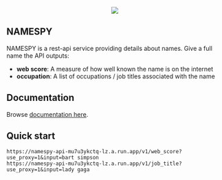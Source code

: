 <p align="center">
    <a href="https://namespy.ml"><img src="https://raw.githubusercontent.com/RaidasGrisk/names_app/master/web/src/assets/Picture1.png"/></a>
</p>

## NAMESPY

NAMESPY is a rest-api service providing details about names. Give a full name the API outputs:
* <b>web score</b>: A measure of how well known the name is on the internet  
* <b>occupation</b>: A list of occupations / job titles associated with the name

## Documentation

Browse [documentation here](https://www.namespy.dev/#/Docs).

## Quick start

```
https://namespy-api-mu7u3ykctq-lz.a.run.app/v1/web_score?use_proxy=1&input=bart simpson
https://namespy-api-mu7u3ykctq-lz.a.run.app/v1/job_title?use_proxy=1&input=lady gaga
```
